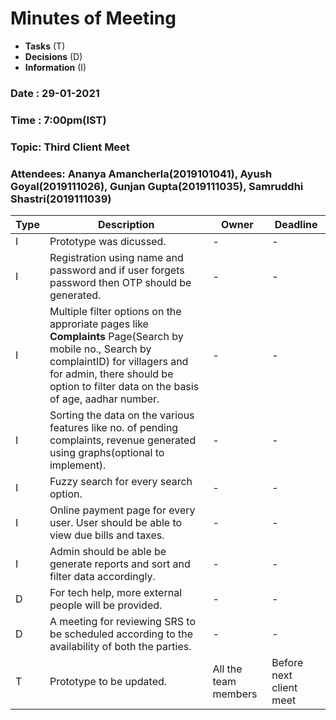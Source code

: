# Minutes of Meeting

* **Tasks** (T)
* **Decisions** (D)
* **Information** (I)
 
### Date : 29-01-2021
### Time : 7:00pm(IST)
### Topic: Third Client Meet
### Attendees: Ananya Amancherla(2019101041),  Ayush Goyal(2019111026),  Gunjan Gupta(2019111035),  Samruddhi Shastri(2019111039)

Type | Description | Owner | Deadline
---- | ---- | ---- | ----
I | Prototype was dicussed. | - | -
I | Registration using name and password and if user forgets password then OTP should be generated. | - | -
I | Multiple filter options on the approriate pages like **Complaints** Page(Search by mobile no., Search by complaintID) for villagers and for admin, there should be option to filter data on the basis of age, aadhar number. | - | -
I | Sorting the data on the various features like no. of pending complaints, revenue generated using graphs(optional to implement). | - | -
I | Fuzzy search for every search option. | - | -
I | Online payment page for every user. User should be able to view due bills and taxes. | - | -
I | Admin should be able be generate reports and sort and filter data accordingly. | - | -
D | For tech help, more external people will be provided. | - | -
D | A meeting for reviewing SRS to be scheduled according to the availability of both the parties. | - | -
T | Prototype to be updated. | All the team members  | Before next client meet